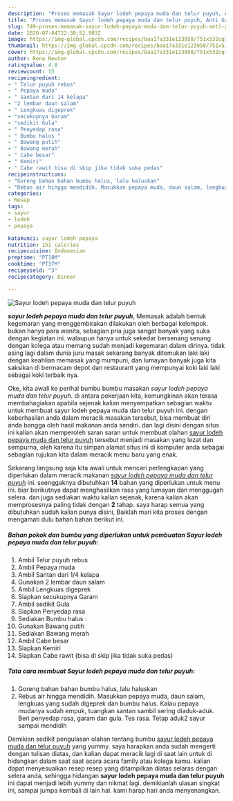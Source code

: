 ```yaml
---
description: "Proses memasak Sayur lodeh pepaya muda dan telur puyuh, Anti Gagal"
title: "Proses memasak Sayur lodeh pepaya muda dan telur puyuh, Anti Gagal"
slug: 749-proses-memasak-sayur-lodeh-pepaya-muda-dan-telur-puyuh-anti-gagal
date: 2020-07-04T22:38:52.903Z
image: https://img-global.cpcdn.com/recipes/baa17a331e123958/751x532cq70/sayur-lodeh-pepaya-muda-dan-telur-puyuh-foto-resep-utama.jpg
thumbnail: https://img-global.cpcdn.com/recipes/baa17a331e123958/751x532cq70/sayur-lodeh-pepaya-muda-dan-telur-puyuh-foto-resep-utama.jpg
cover: https://img-global.cpcdn.com/recipes/baa17a331e123958/751x532cq70/sayur-lodeh-pepaya-muda-dan-telur-puyuh-foto-resep-utama.jpg
author: Rena Newton
ratingvalue: 4.8
reviewcount: 15
recipeingredient:
- " Telur puyuh rebus"
- " Pepaya muda"
- " Santan dari 14 kelapa"
- "2 lembar daun salam"
- " Lengkuas digeprek"
- "secukupnya Garam"
- "sedikit Gula"
- " Penyedap rasa"
- " Bumbu halus "
- " Bawang putih"
- " Bawang merah"
- " Cabe besar"
- " Kemiri"
- " Cabe rawit bisa di skip jika tidak suka pedas"
recipeinstructions:
- "Goreng bahan bahan bumbu halus, lalu haluskan"
- "Rebus air hingga mendidih. Masukkan pepaya muda, daun salam, lengkuas yang sudah digeprek dan bumbu halus. Kalau pepaya mudanya sudah empuk, tuangkan santan sambil sering diaduk-aduk. Beri penyedap rasa, garam dan gula. Tes rasa. Tetap aduk2 sayur sampai mendidih"
categories:
- Resep
tags:
- sayur
- lodeh
- pepaya

katakunci: sayur lodeh pepaya 
nutrition: 151 calories
recipecuisine: Indonesian
preptime: "PT18M"
cooktime: "PT37M"
recipeyield: "3"
recipecategory: Dinner

---
```



![Sayur lodeh pepaya muda dan telur puyuh](https://img-global.cpcdn.com/recipes/baa17a331e123958/751x532cq70/sayur-lodeh-pepaya-muda-dan-telur-puyuh-foto-resep-utama.jpg)

<b><i>sayur lodeh pepaya muda dan telur puyuh</i></b>, Memasak adalah bentuk kegemaran yang menggembirakan dilakukan oleh berbagai kelompok. bukan hanya para wanita, sebagian pria juga sangat banyak yang suka dengan kegiatan ini. walaupun hanya untuk sekedar bersenang senang dengan kolega atau memang sudah menjadi kegemaran dalam dirinya. tidak asing lagi dalam dunia juru masak sekarang banyak ditemukan laki laki dengan keahlian memasak yang mumpuni, dan lumayan banyak juga kita saksikan di bermacam depot dan restaurant yang mempunyai koki laki laki sebagai koki terbaik nya.

Oke, kita awali ke perihal bumbu bumbu masakan <i>sayur lodeh pepaya muda dan telur puyuh</i>. di antara pekerjaan kita, kemungkinan akan terasa membahagiakan apabila sejenak kalian menyempatkan sebagian waktu untuk membuat sayur lodeh pepaya muda dan telur puyuh ini. dengan keberhasilan anda dalam meracik masakan tersebut, bisa membuat diri anda bangga oleh hasil makanan anda sendiri. dan lagi disini dengan situs ini kalian akan memperoleh saran saran untuk membuat olahan <u>sayur lodeh pepaya muda dan telur puyuh</u> tersebut menjadi masakan yang lezat dan sempurna, oleh karena itu simpan alamat situs ini di komputer anda sebagai sebagian rujukan kita dalam meracik menu baru yang enak.




Sekarang langsung saja kita awali untuk mencari perlengkapan yang diperlukan dalam meracik makanan <u><i>sayur lodeh pepaya muda dan telur puyuh</i></u> ini. seenggaknya dibutuhkan <b>14</b> bahan yang diperlukan untuk menu ini. biar berikutnya dapat menghasilkan rasa yang lumayan dan menggugah selera. dan juga sediakan waktu kalian sejenak, karena kalian akan memprosesnya paling tidak dengan <b>2</b> tahap. saya harap semua yang dibutuhkan sudah kalian punya disini, Baiklah mari kita proses dengan mengamati dulu bahan bahan berikut ini.

<!--inarticleads1-->

##### Bahan pokok dan bumbu yang diperlukan untuk pembuatan Sayur lodeh pepaya muda dan telur puyuh:

1. Ambil  Telur puyuh rebus
1. Ambil  Pepaya muda
1. Ambil  Santan dari 1/4 kelapa
1. Gunakan 2 lembar daun salam
1. Ambil  Lengkuas digeprek
1. Siapkan secukupnya Garam
1. Ambil sedikit Gula
1. Siapkan  Penyedap rasa
1. Sediakan  Bumbu halus :
1. Gunakan  Bawang putih
1. Sediakan  Bawang merah
1. Ambil  Cabe besar
1. Siapkan  Kemiri
1. Siapkan  Cabe rawit (bisa di skip jika tidak suka pedas)




<!--inarticleads2-->

##### Tata cara membuat Sayur lodeh pepaya muda dan telur puyuh:

1. Goreng bahan bahan bumbu halus, lalu haluskan
1. Rebus air hingga mendidih. Masukkan pepaya muda, daun salam, lengkuas yang sudah digeprek dan bumbu halus. Kalau pepaya mudanya sudah empuk, tuangkan santan sambil sering diaduk-aduk. Beri penyedap rasa, garam dan gula. Tes rasa. Tetap aduk2 sayur sampai mendidih




Demikian sedikit pengulasan olahan tentang bumbu <u>sayur lodeh pepaya muda dan telur puyuh</u> yang yummy. saya harapkan anda sudah mengerti dengan tulisan diatas, dan kalian dapat meracik lagi di saat lain untuk di hidangkan dalam saat saat acara acara family atau kolega kamu. kalian dapat menyesuaikan resep resep yang ditampilkan diatas selaras dengan selera anda, sehingga hidangan <b>sayur lodeh pepaya muda dan telur puyuh</b> ini dapat menjadi lebih yummy dan nikmat lagi. demikianlah ulasan singkat ini, sampai jumpa kembali di lain hal. kami harap hari anda menyenangkan.
